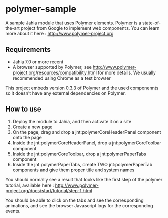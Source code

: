 polymer-sample
==============

A sample Jahia module that uses Polymer elements. Polymer is a state-of-the-art project from Google to implement 
web components. You can learn more about it here : http://www.polymer-project.org

Requirements
------------

- Jahia 7.0 or more recent
- A browser supported by Polymer, see http://www.polymer-project.org/resources/compatibility.html for more details. We
usually recommended using Chrome as a test browser

This project embeds version 0.3.3 of Polymer and the used componennts so it doesn't have any external dependencies 
on Polymer.

How to use
----------

1. Deploy the module to Jahia, and then activate it on a site
2. Create a new page
3. On the page, drag and drop a jnt:polymerCoreHeaderPanel component onto the page
4. Inside the jnt:polymerCoreHeaderPanel, drop a jnt:polymerCoreToolbar component
5. Inside the jnt:polymerCoreToolbar, drop a jnt:polymerPaperTabs component
6. Inside the jnt:polymerPaperTabs, create TWO jnt:polymerPaperTab components and give them proper title and system names

You should normally see a result that looks like the first step of the polymer tutorial, available here : 
http://www.polymer-project.org/docs/start/tutorial/step-1.html

You should be able to click on the tabs and see the corresponding animations, and see the browser Javascript logs for
the corresponding events.